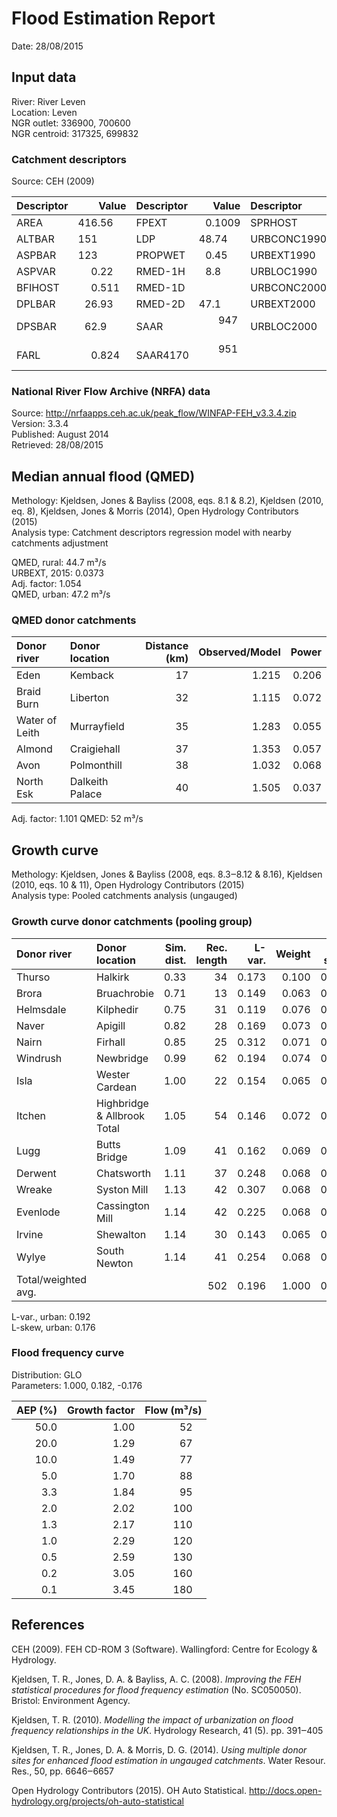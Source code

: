 # Flood Estimation Report

Date:          28/08/2015

## Input data

River:         River Leven  
Location:      Leven  
NGR outlet:    336900, 700600    
NGR centroid:  317325, 699832  

### Catchment descriptors

Source:        CEH (2009)

Descriptor   |      Value | Descriptor  |      Value | Descriptor  |      Value 
:------------|-----------:|:------------|-----------:|:------------|----------:
AREA         |   416.56   | FPEXT       |     0.1009 | SPRHOST     |    34.62  
ALTBAR       |   151      | LDP         |    48.74   | URBCONC1990 |     0.754 
ASPBAR       |   123      | PROPWET     |     0.45   | URBEXT1990  |           
ASPVAR       |     0.22   | RMED-1H     |     8.8    | URBLOC1990  |     0.738 
BFIHOST      |     0.511  | RMED-1D     |            | URBCONC2000 |     0.830 
DPLBAR       |    26.93   | RMED-2D     |    47.1    | URBEXT2000  |     0.0361
DPSBAR       |    62.9    | SAAR        |   947      | URBLOC2000  |     0.702 
FARL         |     0.824  | SAAR4170    |   951      |             |           

### National River Flow Archive (NRFA) data

Source:        http://nrfaapps.ceh.ac.uk/peak_flow/WINFAP-FEH_v3.3.4.zip  
Version:       3.3.4  
Published:     August 2014  
Retrieved:     28/08/2015

## Median annual flood (QMED)

Methology:     Kjeldsen, Jones & Bayliss (2008, eqs. 8.1 & 8.2), Kjeldsen (2010, eq. 8), Kjeldsen, Jones & Morris 
               (2014), Open Hydrology Contributors (2015)  
Analysis type: Catchment descriptors regression model with nearby catchments adjustment

QMED, rural:   44.7 m³/s  
URBEXT, 2015:  0.0373  
Adj. factor:   1.054  
QMED, urban:   47.2 m³/s

### QMED donor catchments

Donor river         | Donor location                 | Distance (km)| Observed/Model | Power
:-------------------|:-------------------------------|-------------:|---------------:|-----:
Eden                | Kemback                        |           17 |          1.215 | 0.206
Braid Burn          | Liberton                       |           32 |          1.115 | 0.072
Water of Leith      | Murrayfield                    |           35 |          1.283 | 0.055
Almond              | Craigiehall                    |           37 |          1.353 | 0.057
Avon                | Polmonthill                    |           38 |          1.032 | 0.068
North Esk           | Dalkeith Palace                |           40 |          1.505 | 0.037

Adj. factor:   1.101
QMED:          52 m³/s

## Growth curve

Methology:     Kjeldsen, Jones & Bayliss (2008, eqs. 8.3‒8.12 & 8.16), Kjeldsen (2010, eqs. 10 & 11), Open Hydrology 
               Contributors (2015)  
Analysis type: Pooled catchments analysis (ungauged)

### Growth curve donor catchments (pooling group)

Donor river         | Donor location                 | Sim. dist. | Rec. length | L-var. | Weight | L-skew | Weight
:-------------------|:-------------------------------|-----------:|------------:|-------:|-------:|-------:|------:
Thurso              | Halkirk                        |       0.33 |          34 |  0.173 |  0.100 |  0.102 |  0.086
Brora               | Bruachrobie                    |       0.71 |          13 |  0.149 |  0.063 |  0.101 |  0.047
Helmsdale           | Kilphedir                      |       0.75 |          31 |  0.119 |  0.076 |  0.117 |  0.071
Naver               | Apigill                        |       0.82 |          28 |  0.169 |  0.073 |  0.126 |  0.068
Nairn               | Firhall                        |       0.85 |          25 |  0.312 |  0.071 |  0.325 |  0.065
Windrush            | Newbridge                      |       0.99 |          62 |  0.194 |  0.074 |  0.241 |  0.082
Isla                | Wester Cardean                 |       1.00 |          22 |  0.154 |  0.065 |  0.077 |  0.061
Itchen              | Highbridge & Allbrook Total    |       1.05 |          54 |  0.146 |  0.072 |  0.138 |  0.080
Lugg                | Butts Bridge                   |       1.09 |          41 |  0.162 |  0.069 |  0.046 |  0.075
Derwent             | Chatsworth                     |       1.11 |          37 |  0.248 |  0.068 |  0.211 |  0.073
Wreake              | Syston Mill                    |       1.13 |          42 |  0.307 |  0.068 |  0.393 |  0.075
Evenlode            | Cassington Mill                |       1.14 |          42 |  0.225 |  0.068 |  0.133 |  0.075
Irvine              | Shewalton                      |       1.14 |          30 |  0.143 |  0.065 |  0.206 |  0.068
Wylye               | South Newton                   |       1.14 |          41 |  0.254 |  0.068 |  0.137 |  0.075
Total/weighted avg. |                                |            |         502 |  0.196 |  1.000 |  0.169 |  1.000

L-var., urban: 0.192  
L-skew, urban: 0.176

### Flood frequency curve

Distribution:  GLO  
Parameters:    1.000, 0.182, -0.176  

AEP (%) | Growth factor | Flow (m³/s)
-------:|--------------:|-----------:
   50.0 |          1.00 |        52  
   20.0 |          1.29 |        67  
   10.0 |          1.49 |        77  
    5.0 |          1.70 |        88  
    3.3 |          1.84 |        95  
    2.0 |          2.02 |       100  
    1.3 |          2.17 |       110  
    1.0 |          2.29 |       120  
    0.5 |          2.59 |       130  
    0.2 |          3.05 |       160  
    0.1 |          3.45 |       180  

## References

CEH (2009). FEH CD-ROM 3 (Software). Wallingford: Centre for Ecology & Hydrology.

Kjeldsen, T. R., Jones, D. A. & Bayliss, A. C. (2008). *Improving the FEH statistical procedures for flood frequency 
estimation* (No. SC050050). Bristol: Environment Agency.

Kjeldsen, T. R. (2010). *Modelling the impact of urbanization on flood frequency relationships in the UK*. Hydrology 
Research, 41 (5). pp. 391‒405

Kjeldsen, T. R., Jones, D. A. & Morris, D. G. (2014). *Using multiple donor sites for enhanced flood estimation in 
ungauged catchments*. Water Resour. Res., 50, pp. 6646‒6657

Open Hydrology Contributors (2015). OH Auto Statistical. http://docs.open-hydrology.org/projects/oh-auto-statistical